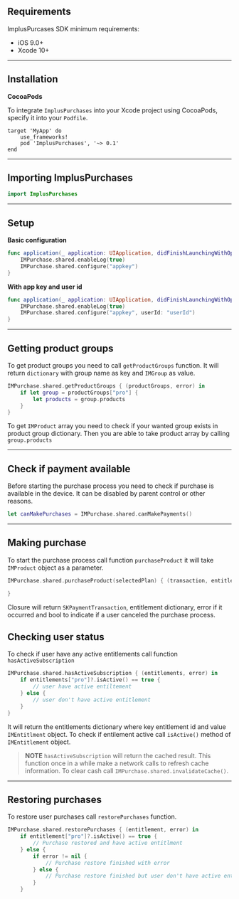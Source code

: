 ## Requirements

ImplusPurcases SDK minimum requirements:
* iOS 9.0+
* Xcode 10+
***
## Installation
**CocoaPods**

To integrate `ImplusPurchases` into your Xcode project using CocoaPods, specify it into your `Podfile`.

```
target 'MyApp' do
	use_frameworks!
  	pod 'ImplusPurchases', '~> 0.1'
end
```

***
## Importing ImplusPurchases
```swift
import ImplusPurchases
```
***
## Setup
**Basic configuration**
```swift
func application(_ application: UIApplication, didFinishLaunchingWithOptions launchOptions: [UIApplicationLaunchOptionsKey: Any]?) -> Bool { 
    IMPurchase.shared.enableLog(true)
    IMPurchase.shared.configure("appkey") 
}
```

**With app key and user id**

```swift
func application(_ application: UIApplication, didFinishLaunchingWithOptions launchOptions: [UIApplicationLaunchOptionsKey: Any]?) -> Bool { 
    IMPurchase.shared.enableLog(true)
    IMPurchase.shared.configure("appkey", userId: "userId")
}
```

***
## Getting product groups
To get product groups you need to call `getProductGroups` function. It will return `dictionary` with group name as key and `IMGroup` as value.

```swift
IMPurchase.shared.getProductGroups { (productGroups, error) in
	if let group = productGroups["pro"] {
		let products = group.products
	}
}
```

To get `IMProduct` array  you need to check if your wanted group exists in product group dictionary. Then you are able to take product array by calling `group.products`
***
## Check if payment available
Before starting the purchase process you need to check if purchase is available in the device. It can be disabled by parent control or other reasons.

```swift 
let canMakePurchases = IMPurchase.shared.canMakePayments()
```
***
## Making purchase
To start the purchase process call function `purchaseProduct` it will take `IMProduct` object as a parameter.

```swift
IMPurchase.shared.purchaseProduct(selectedPlan) { (transaction, entitlement, error, isCanceled) in {

}
```

Closure will return `SKPaymentTransaction`,  entitlement dictionary, error if it occurred and bool to indicate if a user canceled the purchase process.

## Checking user status

To check if user have any active entitlements call function `hasActiveSubscription`

```swift
IMPurchase.shared.hasActiveSubscription { (entitlements, error) in
	if entitlements["pro"]?.isActive() == true {
		// user have active entiltement
	} else {
		// user don't have active entitlement
	}
}
```
It will return the entitlements dictionary where key entitlement id and value `IMEntitlment` object. To check if entilement active call `isActive()` method of `IMEntitlement` object.

> **NOTE** `hasActiveSubscription`  will return the cached result. This function once in a while make a network calls to refresh cache information. To clear cash call `IMPurchase.shared.invalidateCache()`.
***
## Restoring purchases

To restore user purchases call `restorePurchases` function.

```swift
IMPurchase.shared.restorePurchases { (entitlement, error) in
	if entitlement["pro"]?.isActive() == true {
		// Purchase restored and have active entitlment
	} else {
		if error != nil {
			// Purchase restore finished with error
		} else {
			// Purchase restore finished but user don't have active entitlment
		}
	}
```

